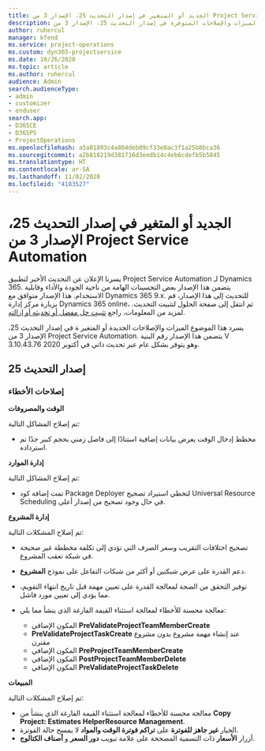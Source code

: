 ```yaml
---
title: الجديد أو المتغير في إصدار التحديث 25، الإصدار 3 من Project Service Automation
description: يسرد هذا الموضوع الميزات والإصلاحات المتوفرة في إصدار التحديث 25، الإصدار 3 من Project Service Automation.
author: ruhercul
manager: kfend
ms.service: project-operations
ms.custom: dyn365-projectservice
ms.date: 10/26/2020
ms.topic: article
ms.author: ruhercul
audience: Admin
search.audienceType:
- admin
- customizer
- enduser
search.app:
- D365CE
- D365PS
- ProjectOperations
ms.openlocfilehash: a5a81893c4a804deb09cf33e0ac3f1a25b8bca36
ms.sourcegitcommit: a2b810219d381716d3eedb14c4eb6cdefb5b5845
ms.translationtype: HT
ms.contentlocale: ar-SA
ms.lasthandoff: 11/02/2020
ms.locfileid: "4183527"
---
```

# <a name="whats-new-or-changed-in-project-service-automation-update-release-25-v3"></a>الجديد أو المتغير في إصدار التحديث 25، الإصدار 3 من Project Service Automation

يسرنا الإعلان عن التحديث الأخير لتطبيق Project Service Automation لـ Dynamics 365. يتضمن هذا الإصدار بعض التحسينات الهامة من ناحية الجودة والأداء وقابلية الاستخدام. هذا الإصدار متوافق مع Dynamics 365 9.x. للتحديث إلى هذا الإصدار، قم بزيارة مركز إدارة Dynamics 365 online، ثم انتقل إلى صفحة الحلول لتثبيت التحديث. لمزيد من المعلومات، راجع [تثبيت حل مفضل أو تحديثه أو إزالته](https://docs.microsoft.com/power-platform/admin/install-remove-preferred-solution).

يسرد هذا الموضوع الميزات والإصلاحات الجديدة أو المتغير ة في إصدار التحديث 25، الإصدار 3 من Project Service Automation. يتضمن هذا الإصدار رقم البنية V 3.10.43.76 وهو يتوفر بشكل عام عبر تحديث ذاتي في أكتوبر 2020.

## <a name="update-release-25"></a>إصدار التحديث 25

### <a name="bug-fixes"></a>إصلاحات الأخطاء

**الوقت والمصروفات**

تم إصلاح المشاكل التالية:

- مخطط إدخال الوقت يعرض بيانات إضافية استنادًا إلى فاصل زمني بحجم كبير جدًا تم استرداده.

**إدارة الموارد**

تم إصلاح المشاكل التالية:

- تمت إضافة كود Package Deployer لتخطي استيراد تصحيح Universal Resource Scheduling في حال وجود تصحيح من إصدار أعلى.

**إدارة المشروع**

تم إصلاح المشكلات التالية:

- تصحيح اختلافات التقريب وسعر الصرف التي تؤدي إلى تكلفة مخططة غير صحيحة في شبكة تعقب المشروع.
- دعم القدرة على عرض شبكتين أو أكثر من شبكات التفاعل على نموذج **المشروع**.
- توفير التحقق من الصحة لمعالجة القدرة على تعيين مهمة قبل تاريخ انتهاء التقويم، مما يؤدي إلى تعيين مورد فاشل.
- معالجة محسنة للأخطاء لمعالجة استثناء القيمة الفارغة الذي ينشأ مما يلي:

    - المكون الإضافي **PreValidateProjectTeamMemberCreate‎**
    - **PreValidateProjectTaskCreate** عند إنشاء مهمة مشروع بدون مشروع مقترن
    - المكون الإضافي **PreProjectTeamMemberCreate‎**
    - المكون الإضافي **PostProjectTeamMemberDelete‎**
    - المكون الإضافي **PreValidateProjectTaskDelete**

**المبيعات**

تم إصلاح المشكلات التالية:

- معالجة محسنة للأخطاء لمعالجة استثناء القيمة الفارغة الذي ينشأ من **Copy Project: Estimates HelperResource Management**.
- الخيار **غير جاهز للفوترة** على **تراكم فوترة الوقت والمواد‬** لا يمسح حالة الفوترة.
- أزرار **الأسعار** ذات التسمية المصححة على علامة تبويب **دور السعر** و **أصناف الكتالوج**.

